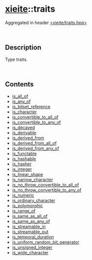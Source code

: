 # [xieite](./xieite.md)\:\:traits
Aggregated in header [<xieite/traits.hpp>](../include/xieite/traits.hpp)

&nbsp;

## Description
Type traits.

&nbsp;

## Contents
- [is_all_of](./namespaces/traits/is_all_of.md)
- [is_any_of](./namespaces/traits/is_any_of.md)
- [is_bitset_reference](./namespaces/traits/is_bitset_reference.md)
- [is_character](./namespaces/traits/is_character.md)
- [is_convertible_to_all_of](./namespaces/traits/is_convertible_to_all_of.md)
- [is_convertible_to_any_of](./namespaces/traits/is_convertible_to_any_of.md)
- [is_decayed](./namespaces/traits/is_decayed.md)
- [is_derivable](./namespaces/traits/is_derivable.md)
- [is_derived_from](./namespaces/traits/is_derived_from.md)
- [is_derived_from_all_of](./namespaces/traits/is_derived_from_all_of.md)
- [is_derived_from_any_of](./namespaces/traits/is_derived_from_any_of.md)
- [is_functable](./namespaces/traits/is_functable.md)
- [is_hashable](./namespaces/traits/is_hashable.md)
- [is_hasher](./namespaces/traits/is_hasher.md)
- [is_integer](./namespaces/traits/is_integer.md)
- [is_linear_shape](./namespaces/traits/is_linear_shape.md)
- [is_narrow_character](./namespaces/traits/is_narrow_character.md)
- [is_no_throw_convertible_to_all_of](./namespaces/traits/is_no_throw_convertible_to_all_of.md)
- [is_no_throw_convertible_to_any_of](./namespaces/traits/is_no_throw_convertible_to_any_of.md)
- [is_numeric](./namespaces/traits/is_numeric.md)
- [is_ordinary_character](./namespaces/traits/is_ordinary_character.md)
- [is_polymorphic](./namespaces/traits/is_Polymorphic.md)
- [is_range_of](./namespaces/traits/is_range_of.md)
- [is_same_as_all_of](./namespaces/traits/is_same_as_all_of.md)
- [is_same_as_any_of](./namespaces/traits/is_same_as_any_of.md)
- [is_streamable_in](./namespaces/traits/is_streamable_into.md)
- [is_streamable_out](./namespaces/traits/is_streamable_out_of.md)
- [is_temporal_duration](./namespaces/traits/is_temporal_duration.md)
- [is_uniform_random_bit_generator](./namespaces/traits/is_uniform_random_bit_generator.md)
- [is_unsigned_integer](./namespaces/traits/is_unsigned_integer.md)
- [is_wide_character](./namespaces/traits/is_wide_character.md)

